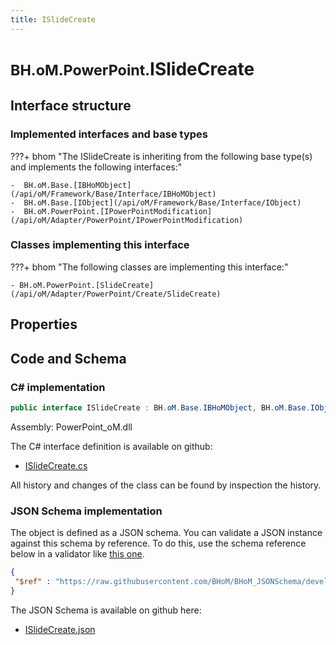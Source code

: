 ```yaml
---
title: ISlideCreate
---
```


# <small>BH.oM.PowerPoint.</small>**ISlideCreate**



## Interface structure

### Implemented interfaces and base types

???+ bhom "The ISlideCreate is inheriting from the following base type(s) and implements the following interfaces:"

    -  BH.oM.Base.[IBHoMObject](/api/oM/Framework/Base/Interface/IBHoMObject)
    -  BH.oM.Base.[IObject](/api/oM/Framework/Base/Interface/IObject)
    -  BH.oM.PowerPoint.[IPowerPointModification](/api/oM/Adapter/PowerPoint/IPowerPointModification)


### Classes implementing this interface

???+ bhom "The following classes are implementing this interface:"

    - BH.oM.PowerPoint.[SlideCreate](/api/oM/Adapter/PowerPoint/Create/SlideCreate)


## Properties

## Code and Schema

### C# implementation

``` C# title="C#"
public interface ISlideCreate : BH.oM.Base.IBHoMObject, BH.oM.Base.IObject, BH.oM.PowerPoint.IPowerPointModification
```

Assembly: PowerPoint_oM.dll

The C# interface definition is available on github:

- [ISlideCreate.cs](https://github.com/BHoM/PowerPoint_Toolkit/blob/develop/PowerPoint_oM/Create\ISlideCreate.cs)

All history and changes of the class can be found by inspection the history.
### JSON Schema implementation

The object is defined as a JSON schema. You can validate a JSON instance against this schema by reference. To do this, use the schema reference below in a validator like [this one](https://www.jsonschemavalidator.net/).

``` json title="JSON Schema"
{
 "$ref" : "https://raw.githubusercontent.com/BHoM/BHoM_JSONSchema/develop/PowerPoint_oM/ISlideCreate.json"
}
```

The JSON Schema is available on github here:

- [ISlideCreate.json](https://github.com/BHoM/BHoM_JSONSchema/blob/develop/PowerPoint_oM/ISlideCreate.json)
